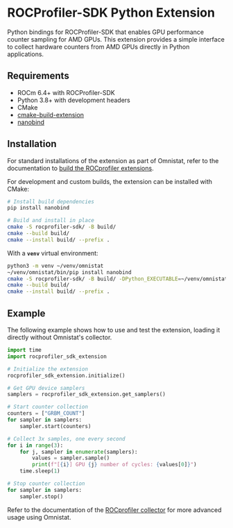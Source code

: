 # ROCProfiler-SDK Python Extension

Python bindings for ROCProfiler-SDK that enables GPU performance counter
sampling for AMD GPUs. This extension provides a simple interface to collect
hardware counters from AMD GPUs directly in Python applications.

## Requirements

- ROCm 6.4+ with ROCProfiler-SDK
- Python 3.8+ with development headers
- CMake
- [cmake-build-extension](https://github.com/diegoferigo/cmake-build-extension)
- [nanobind](https://github.com/wjakob/nanobind)

## Installation

For standard installations of the extension as part of Omnistat, refer to the
documentation to [build the ROCprofiler extensions](https://rocm.github.io/omnistat/installation/building-extensions.html#rocprofiler).

For development and custom builds, the extension can be installed with CMake:
```bash
# Install build dependencies
pip install nanobind

# Build and install in place
cmake -S rocprofiler-sdk/ -B build/
cmake --build build/
cmake --install build/ --prefix .
```

With a **`venv`** virtual environment:
```bash
python3 -m venv ~/venv/omnistat
~/venv/omnistat/bin/pip install nanobind
cmake -S rocprofiler-sdk/ -B build/ -DPython_EXECUTABLE=~/venv/omnistat/bin/python
cmake --build build/
cmake --install build/ --prefix .
```

## Example

The following example shows how to use and test the extension, loading it
directly without Omnistat's collector.

```python
import time
import rocprofiler_sdk_extension

# Initialize the extension
rocprofiler_sdk_extension.initialize()

# Get GPU device samplers
samplers = rocprofiler_sdk_extension.get_samplers()

# Start counter collection
counters = ["GRBM_COUNT"]
for sampler in samplers:
    sampler.start(counters)

# Collect 3x samples, one every second
for i in range(3):
    for j, sampler in enumerate(samplers):
        values = sampler.sample()
        print(f"[{i}] GPU {j} number of cycles: {values[0]}")
    time.sleep(1)

# Stop counter collection
for sampler in samplers:
    sampler.stop()
```

Refer to the documentation of the [ROCprofiler
collector](https://rocm.github.io/omnistat/metrics.html#rocprofiler) for more
advanced usage using Omnistat.
